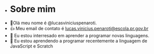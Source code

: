 -  # Sobre mim   
- 👋Olá meu nome é @lucasviniciuspenaroti.
- 👍 Meu email de contato é lucas.vinicius.penaroti@escola.pr.gov.br
- 👀 Eu estou interresado em aprender a programar novas linguagens.
- 🌱 Eu estou aprendendo a programar recentemente  a linguagem de JavaScript e Scratch  


